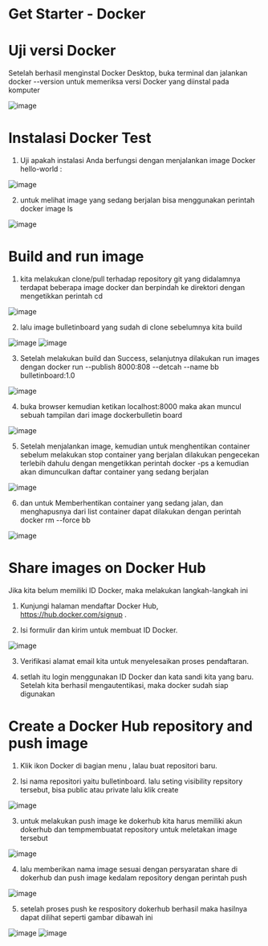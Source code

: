 # Get Starter - Docker

# Uji versi Docker 
Setelah berhasil menginstal Docker Desktop, buka terminal dan jalankan docker --version untuk memeriksa versi Docker yang diinstal pada komputer

![image](https://github.com/reyhanfernanda/UAS-tcc-175610078/blob/master/gambar-06.png)

# Instalasi Docker Test

1. Uji apakah instalasi Anda berfungsi dengan menjalankan image Docker hello-world :

![image](https://github.com/reyhanfernanda/UAS-tcc-175610078/blob/master/gambar-07.png)

2. untuk melihat image yang sedang berjalan bisa menggunakan perintah docker image ls

![image](https://github.com/reyhanfernanda/UAS-tcc-175610078/blob/master/gambar-08.png)

# Build and run  image

1. kita melakukan clone/pull terhadap repository git yang didalamnya terdapat beberapa image docker dan berpindah ke direktori dengan mengetikkan perintah cd

![image](https://github.com/reyhanfernanda/UAS-tcc-175610078/blob/master/gambar-12.png)

2. lalu image bulletinboard yang sudah di clone sebelumnya kita build

![image](https://github.com/reyhanfernanda/UAS-tcc-175610078/blob/master/gambar-13.png)
![image](https://github.com/reyhanfernanda/UAS-tcc-175610078/blob/master/gambar-14.png)

3. Setelah melakukan build dan Success, selanjutnya dilakukan run images dengan docker run --publish 8000:808 --detcah --name bb bulletinboard:1.0

![image](https://github.com/reyhanfernanda/UAS-tcc-175610078/blob/master/gambar-15.png)

4. buka browser kemudian ketikan localhost:8000 maka akan muncul sebuah tampilan dari image dockerbulletin board

![image](https://github.com/reyhanfernanda/UAS-tcc-175610078/blob/master/gambar-17.png)

5. Setelah menjalankan image, kemudian untuk menghentikan container sebelum melakukan stop container yang berjalan dilakukan pengecekan terlebih dahulu dengan mengetikkan perintah docker -ps a kemudian akan dimunculkan daftar container yang sedang berjalan

![image](https://github.com/reyhanfernanda/UAS-tcc-175610078/blob/master/gambar-16.png)

6. dan untuk Memberhentikan container yang sedang jalan, dan menghapusnya dari list container dapat dilakukan dengan perintah docker rm --force bb

![image](https://github.com/reyhanfernanda/UAS-tcc-175610078/blob/master/gambar-18.png)

# Share images on Docker Hub
Jika kita belum memiliki ID Docker, maka melakukan langkah-langkah ini 

1. Kunjungi halaman mendaftar Docker Hub, https://hub.docker.com/signup .

2. Isi formulir dan kirim untuk membuat ID Docker.

![image](https://github.com/reyhanfernanda/UAS-tcc-175610078/blob/master/gambar-18.png)

3. Verifikasi alamat email kita untuk menyelesaikan proses pendaftaran.

4. setlah itu login menggunakan ID Docker dan kata sandi kita yang baru. Setelah kita berhasil mengautentikasi, maka docker sudah siap digunakan

# Create a Docker Hub repository and push image

1. Klik ikon Docker di bagian menu , lalau buat repositori baru.

2. Isi nama repositori yaitu bulletinboard. lalu seting visibility repsitory tersebut, bisa public atau private lalu klik create

![image](https://github.com/reyhanfernanda/UAS-tcc-175610078/blob/master/gambar-19.png)

3. untuk melakukan push image ke dokerhub kita harus memiliki akun dokerhub dan tempmembuatat repository untuk meletakan image tersebut

![image](https://github.com/reyhanfernanda/UAS-tcc-175610078/blob/master/gambar-20.png)

4. lalu memberikan nama image sesuai dengan persyaratan share di dokerhub dan push image kedalam repository dengan perintah push

![image](https://github.com/reyhanfernanda/UAS-tcc-175610078/blob/master/gambar-21.png)

5. setelah proses push ke respository dokerhub berhasil maka hasilnya dapat dilihat seperti gambar dibawah ini

![image](https://github.com/reyhanfernanda/UAS-tcc-175610078/blob/master/gambar-22.png)
![image](https://github.com/reyhanfernanda/UAS-tcc-175610078/blob/master/gambar-23.png)